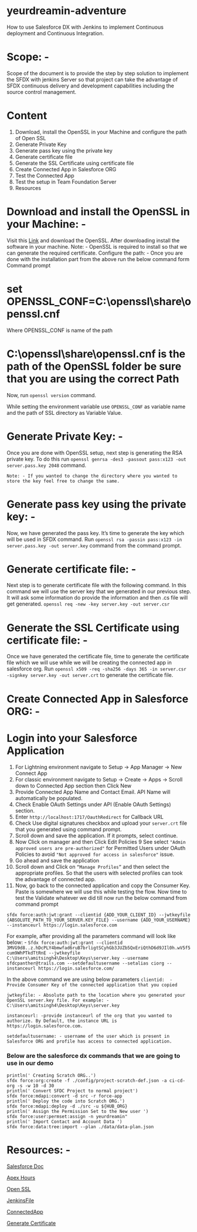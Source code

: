 # yeurdreamin-adventure
How to use Salesforce DX with Jenkins to implement Continuous deployment and Continuous Integration.
# Scope: - 
Scope of the document is to provide the step by step solution to implement the SFDX with jenkins Server so that project can take the advantage of SFDX continuous delivery and development capabilities including the source control management.

# Content
1. Download, install the OpenSSL in your Machine and configure the path of Open SSL
2. Generate Private Key
3. Generate pass key using the private key
4. Generate certificate file
5. Generate the SSL Certificate using certificate file
6. Create Connected App in Salesforce ORG
7. Test the Connected App
8. Test the setup in Team Foundation Server
9. Resources

# Download and install the OpenSSL in your Machine: - 
Visit this [Link](https://sourceforge.net/projects/openssl/) and download the OpenSSL. After downloading install the software in your machine. Note: - OpenSSL is required to install so that we can generate the required certificate.
Configure the path: - Once you are done with the installation part from the above run the below command form Command prompt 
# set OPENSSL_CONF=C:\openssl\share\openssl.cnf
Where OPENSSL_CONF is name of the path
# C:\openssl\share\openssl.cnf is the path of the OpenSSL folder be sure that you are using the correct Path
Now, run `openssl version` command.

While setting the environment variable use `OPENSSL_CONF` as variable name and the path of SSL directory as Variable Value.

# Generate Private Key: - 
Once you are done with OpenSSL setup, next step is generating the RSA private key. To do this run `openssl genrsa -des3 -passout pass:x123 -out server.pass.key 2048` command.

`Note: - If you wanted to change the directory where you wanted to store the key feel free to change the same.`
# Generate pass key using the private key: - 
Now, we have generated the pass key. It’s time to generate the key which will be used in SFDX command. Run `openssl rsa -passin pass:x123 -in server.pass.key -out server.key` command from the command prompt.


# Generate certificate file: - 
Next step is to generate certificate file with the following command. In this command we will use the server key that we generated in our previous step. It will ask some information do provide the information and then .cs file will get generated.
`openssl req -new -key server.key -out server.csr`


# Generate the SSL Certificate using certificate file: - 
Once we have generated the certificate file, time to generate the certificate file which we will use while we will be creating the connected app in salesforce org. Run `openssl x509 -req -sha256 -days 365 -in server.csr -signkey server.key -out server.crt` to generate the certificate file.


# Create Connected App in Salesforce ORG: -

# Login into your Salesforce Application
1. For Lightning environment navigate to Setup -> App Manager -> New Connect App
2. For classic environment navigate to Setup -> Create -> Apps -> Scroll down to Connected App section then Click New
3. Provide Connected App Name and Contact Email. API Name will automatically be populated. 
4. Check Enable OAuth Settings under API (Enable OAuth Settings) section.
5. Enter ```http://localhost:1717/OauthRedirect``` for Callback URL
6. Check Use digital signatures checkbox and upload your ```server.crt``` file that you generated using command prompt.
7. Scroll down and save the application. If it prompts, select continue. 
8. Now Click on manager and then Click Edit Policies
9 See select ```"Admin approved users are pre-authorized"``` for Permitted Users under OAuth Policies to avoid ```"Not approved for access in salesforce"``` issue. 
10. Go ahead and save the application
11. Scroll down and Click on ```“Manage Profiles”``` and then select the appropriate profiles. So that the users with selected profiles can took the advantage of connected app.
12. Now, go back to the connected application and copy the Consumer Key. Paste is somewhere we will use this while testing the flow.
Now time to test the Validate whatever we did till now run the below command from command prompt  

`sfdx force:auth:jwt:grant --clientid {ADD_YOUR_CLIENT_ID} --jwtkeyfile {ABSOLUTE_PATH_TO_YOUR_SERVER.KEY_FILE} --username {ADD_YOUR_USERNAME} --instanceurl https://login.salesforce.com`

For example, after providing all the parameters command will look like below: -
`Sfdx force:auth:jwt:grant --clientid 3MVG9d8..z.hDcPLY4bmwfad6ruB7brligtSCyhGb3JUZb5QxEriQthD6d9JIl0h.wV5f5cum9WhPTkdTtRnE --jwtkeyfile C:\Users\amitsingh4\Desktop\Keys\server.key --username sfdcpanther@trails.com --setdefaultusername --setalias ciorg --instanceurl https://login.salesforce.com/`

In the above command we are using below parameters
`clientid:  - Provide Consumer Key of the connected application that you copied`

`jwtkeyfile: - Absolute path to the location where you generated your OpenSSL server.key file. For example: - C:\Users\amitsingh4\Desktop\Keys\server.key`

`instanceurl: -provide instanceurl of the org that you wanted to authorize. By Default, the instance URL is https://login.salesforce.com.`

`setdefaultusername: - username of the user which is present in Salesforce ORG and profile has access to connected application.`

### Below are the salesforce dx commands that we are going to use in our demo
```
println(' Creating Scratch ORG..')
sfdx force:org:create -f ./config/project-scratch-def.json -a ci-cd-org -s -w 10 -d 30
println(' Convert SFDC Project to normal project')
sfdx force:mdapi:convert -d src -r force-app
println(' Deploy the code into Scratch ORG.')
sfdx force:mdapi:deploy -d ./src -u ${HUB_ORG}
println(' Assign the Permission Set to the New user ')
sfdx force:user:permset:assign -n yeurdreamin"
println(' Import Contact and Account Data ')
sfdx force:data:tree:import --plan ./data/data-plan.json
```


# Resources: - 
[Salesforce Doc](https://developer.salesforce.com/docs/atlas.en-us.sfdx_dev.meta/sfdx_dev/sfdx_dev_ci_jenkins.htm)

[Apex Hours](http://amitsalesforce.blogspot.com/2019/01/continuous-integration-using-jenkins-with-salesforceDx.html)

[Open SSL](https://sourceforge.net/projects/openssl/)

[JenkinsFile](https://developer.salesforce.com/docs/atlas.en-us.sfdx_dev.meta/sfdx_dev/sfdx_dev_ci_jenkins_sample_walkthrough.htm)

[ConnectedApp](https://developer.salesforce.com/docs/atlas.en-us.sfdx_dev.meta/sfdx_dev/sfdx_dev_auth_connected_app.htm)

[Generate Certificate](https://developer.salesforce.com/docs/atlas.en-us.sfdx_dev.meta/sfdx_dev/sfdx_dev_auth_key_and_cert.htm)

